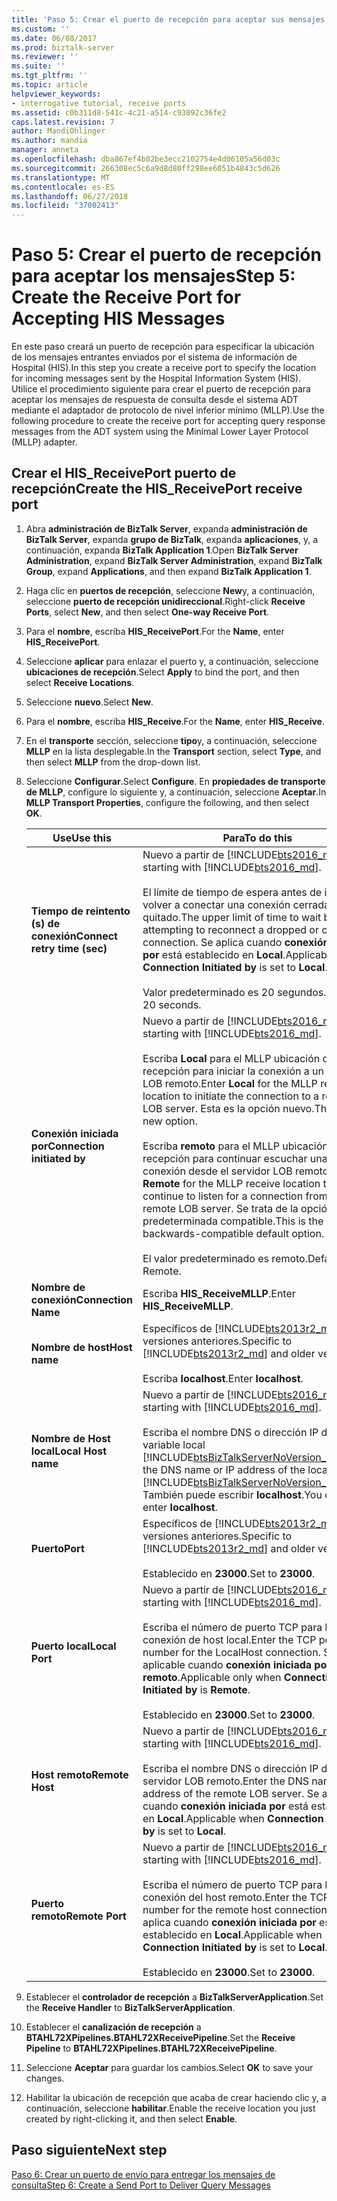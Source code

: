 ```yaml
---
title: 'Paso 5: Crear el puerto de recepción para aceptar sus mensajes | Microsoft Docs'
ms.custom: ''
ms.date: 06/08/2017
ms.prod: biztalk-server
ms.reviewer: ''
ms.suite: ''
ms.tgt_pltfrm: ''
ms.topic: article
helpviewer_keywords:
- interrogative tutorial, receive ports
ms.assetid: c0b311d8-541c-4c21-a514-c93092c36fe2
caps.latest.revision: 7
author: MandiOhlinger
ms.author: mandia
manager: anneta
ms.openlocfilehash: dba867ef4b02be3ecc2102754e4d06105a56d03c
ms.sourcegitcommit: 266308ec5c6a9d8d80ff298ee6051b4843c5d626
ms.translationtype: MT
ms.contentlocale: es-ES
ms.lasthandoff: 06/27/2018
ms.locfileid: "37002413"
---
```

# <a name="step-5-create-the-receive-port-for-accepting-his-messages"></a><span data-ttu-id="1c208-102">Paso 5: Crear el puerto de recepción para aceptar los mensajes</span><span class="sxs-lookup"><span data-stu-id="1c208-102">Step 5: Create the Receive Port for Accepting HIS Messages</span></span>
<span data-ttu-id="1c208-103">En este paso creará un puerto de recepción para especificar la ubicación de los mensajes entrantes enviados por el sistema de información de Hospital (HIS).</span><span class="sxs-lookup"><span data-stu-id="1c208-103">In this step you create a receive port to specify the location for incoming messages sent by the Hospital Information System (HIS).</span></span> <span data-ttu-id="1c208-104">Utilice el procedimiento siguiente para crear el puerto de recepción para aceptar los mensajes de respuesta de consulta desde el sistema ADT mediante el adaptador de protocolo de nivel inferior mínimo (MLLP).</span><span class="sxs-lookup"><span data-stu-id="1c208-104">Use the following procedure to create the receive port for accepting query response messages from the ADT system using the Minimal Lower Layer Protocol (MLLP) adapter.</span></span>  

## <a name="create-the-hisreceiveport-receive-port"></a><span data-ttu-id="1c208-105">Crear el HIS_ReceivePort puerto de recepción</span><span class="sxs-lookup"><span data-stu-id="1c208-105">Create the HIS_ReceivePort receive port</span></span>  

1. <span data-ttu-id="1c208-106">Abra **administración de BizTalk Server**, expanda **administración de BizTalk Server**, expanda **grupo de BizTalk**, expanda **aplicaciones**, y, a continuación, expanda **BizTalk Application 1**.</span><span class="sxs-lookup"><span data-stu-id="1c208-106">Open **BizTalk Server Administration**, expand **BizTalk Server Administration**, expand **BizTalk Group**, expand **Applications**, and then expand **BizTalk Application 1**.</span></span>  

2. <span data-ttu-id="1c208-107">Haga clic en **puertos de recepción**, seleccione **New**y, a continuación, seleccione **puerto de recepción unidireccional**.</span><span class="sxs-lookup"><span data-stu-id="1c208-107">Right-click **Receive Ports**, select **New**, and then select **One-way Receive Port**.</span></span>   

3. <span data-ttu-id="1c208-108">Para el **nombre**, escriba **HIS_ReceivePort**.</span><span class="sxs-lookup"><span data-stu-id="1c208-108">For the **Name**, enter **HIS_ReceivePort**.</span></span>  

4. <span data-ttu-id="1c208-109">Seleccione **aplicar** para enlazar el puerto y, a continuación, seleccione **ubicaciones de recepción**.</span><span class="sxs-lookup"><span data-stu-id="1c208-109">Select **Apply** to bind the port, and then select **Receive Locations**.</span></span>  

5. <span data-ttu-id="1c208-110">Seleccione **nuevo**.</span><span class="sxs-lookup"><span data-stu-id="1c208-110">Select **New**.</span></span>  

6. <span data-ttu-id="1c208-111">Para el **nombre**, escriba **HIS_Receive**.</span><span class="sxs-lookup"><span data-stu-id="1c208-111">For the **Name**, enter **HIS_Receive**.</span></span>  

7. <span data-ttu-id="1c208-112">En el **transporte** sección, seleccione **tipo**y, a continuación, seleccione **MLLP** en la lista desplegable.</span><span class="sxs-lookup"><span data-stu-id="1c208-112">In the **Transport** section, select **Type**, and then select **MLLP** from the drop-down list.</span></span>  

8. <span data-ttu-id="1c208-113">Seleccione **Configurar**.</span><span class="sxs-lookup"><span data-stu-id="1c208-113">Select **Configure**.</span></span> <span data-ttu-id="1c208-114">En **propiedades de transporte de MLLP**, configure lo siguiente y, a continuación, seleccione **Aceptar**.</span><span class="sxs-lookup"><span data-stu-id="1c208-114">In **MLLP Transport Properties**, configure the following, and then select **OK**.</span></span>  


   |           <span data-ttu-id="1c208-115">Use</span><span class="sxs-lookup"><span data-stu-id="1c208-115">Use this</span></span>           |                                                                                                                                                                                                     <span data-ttu-id="1c208-116">Para</span><span class="sxs-lookup"><span data-stu-id="1c208-116">To do this</span></span>                                                                                                                                                                                                     |
   |------------------------------|--------------------------------------------------------------------------------------------------------------------------------------------------------------------------------------------------------------------------------------------------------------------------------------------------------------------------------------------------------------------------------------------------------------------|
   | <span data-ttu-id="1c208-117">**Tiempo de reintento (s) de conexión**</span><span class="sxs-lookup"><span data-stu-id="1c208-117">**Connect retry time (sec)**</span></span> |                                                                 <span data-ttu-id="1c208-118">Nuevo a partir de [!INCLUDE[bts2016_md](../../includes/bts2016-md.md)].</span><span class="sxs-lookup"><span data-stu-id="1c208-118">New starting with [!INCLUDE[bts2016_md](../../includes/bts2016-md.md)].</span></span> <br/><br/><span data-ttu-id="1c208-119">El límite de tiempo de espera antes de intentar volver a conectar una conexión cerrada o se han quitado.</span><span class="sxs-lookup"><span data-stu-id="1c208-119">The upper limit of time to wait before attempting to reconnect a dropped or closed connection.</span></span> <span data-ttu-id="1c208-120">Se aplica cuando **conexión iniciada por** está establecido en **Local**.</span><span class="sxs-lookup"><span data-stu-id="1c208-120">Applicable when **Connection Initiated by** is set to **Local**.</span></span><br/><br/><span data-ttu-id="1c208-121">Valor predeterminado es 20 segundos.</span><span class="sxs-lookup"><span data-stu-id="1c208-121">Default is 20 seconds.</span></span>                                                                  |
   | <span data-ttu-id="1c208-122">**Conexión iniciada por**</span><span class="sxs-lookup"><span data-stu-id="1c208-122">**Connection initiated by**</span></span>  | <span data-ttu-id="1c208-123">Nuevo a partir de [!INCLUDE[bts2016_md](../../includes/bts2016-md.md)].</span><span class="sxs-lookup"><span data-stu-id="1c208-123">New starting with [!INCLUDE[bts2016_md](../../includes/bts2016-md.md)].</span></span> <br/><br/><span data-ttu-id="1c208-124">Escriba **Local** para el MLLP ubicación de recepción para iniciar la conexión a un servidor LOB remoto.</span><span class="sxs-lookup"><span data-stu-id="1c208-124">Enter **Local** for the MLLP receive location to initiate the connection to a remote LOB server.</span></span> <span data-ttu-id="1c208-125">Esta es la opción nuevo.</span><span class="sxs-lookup"><span data-stu-id="1c208-125">This is the new option.</span></span><br/><br/><span data-ttu-id="1c208-126">Escriba **remoto** para el MLLP ubicación de recepción para continuar escuchar una conexión desde el servidor LOB remoto.</span><span class="sxs-lookup"><span data-stu-id="1c208-126">Enter **Remote** for the MLLP receive location to continue to listen for a connection from the remote LOB server.</span></span> <span data-ttu-id="1c208-127">Se trata de la opción predeterminada compatible.</span><span class="sxs-lookup"><span data-stu-id="1c208-127">This is the backwards-compatible default option.</span></span><br/><br/><span data-ttu-id="1c208-128">El valor predeterminado es remoto.</span><span class="sxs-lookup"><span data-stu-id="1c208-128">Default is Remote.</span></span> |
   |     <span data-ttu-id="1c208-129">**Nombre de conexión**</span><span class="sxs-lookup"><span data-stu-id="1c208-129">**Connection Name**</span></span>      |                                                                                                                                                                                             <span data-ttu-id="1c208-130">Escriba **HIS_ReceiveMLLP**.</span><span class="sxs-lookup"><span data-stu-id="1c208-130">Enter **HIS_ReceiveMLLP**.</span></span>                                                                                                                                                                                             |
   |        <span data-ttu-id="1c208-131">**Nombre de host**</span><span class="sxs-lookup"><span data-stu-id="1c208-131">**Host name**</span></span>         |                                                                                                                                              <span data-ttu-id="1c208-132">Específicos de [!INCLUDE[bts2013r2_md](../../includes/bts2013r2-md.md)] y versiones anteriores.</span><span class="sxs-lookup"><span data-stu-id="1c208-132">Specific to [!INCLUDE[bts2013r2_md](../../includes/bts2013r2-md.md)] and older versions.</span></span> <br/><br/><span data-ttu-id="1c208-133">Escriba **localhost**.</span><span class="sxs-lookup"><span data-stu-id="1c208-133">Enter **localhost**.</span></span>                                                                                                                                               |
   |     <span data-ttu-id="1c208-134">**Nombre de Host local**</span><span class="sxs-lookup"><span data-stu-id="1c208-134">**Local Host name**</span></span>      |                                                                            <span data-ttu-id="1c208-135">Nuevo a partir de [!INCLUDE[bts2016_md](../../includes/bts2016-md.md)].</span><span class="sxs-lookup"><span data-stu-id="1c208-135">New starting with [!INCLUDE[bts2016_md](../../includes/bts2016-md.md)].</span></span> <br/><br/><span data-ttu-id="1c208-136">Escriba el nombre DNS o dirección IP de la variable local [!INCLUDE[btsBizTalkServerNoVersion_md](../../includes/btsbiztalkservernoversion-md.md)].</span><span class="sxs-lookup"><span data-stu-id="1c208-136">Enter the DNS name or IP address of the local [!INCLUDE[btsBizTalkServerNoVersion_md](../../includes/btsbiztalkservernoversion-md.md)].</span></span> <span data-ttu-id="1c208-137">También puede escribir **localhost**.</span><span class="sxs-lookup"><span data-stu-id="1c208-137">You can also enter **localhost**.</span></span>                                                                             |
   |           <span data-ttu-id="1c208-138">**Puerto**</span><span class="sxs-lookup"><span data-stu-id="1c208-138">**Port**</span></span>           |                                                                                                                                                <span data-ttu-id="1c208-139">Específicos de [!INCLUDE[bts2013r2_md](../../includes/bts2013r2-md.md)] y versiones anteriores.</span><span class="sxs-lookup"><span data-stu-id="1c208-139">Specific to [!INCLUDE[bts2013r2_md](../../includes/bts2013r2-md.md)] and older versions.</span></span> <br/><br/><span data-ttu-id="1c208-140">Establecido en **23000**.</span><span class="sxs-lookup"><span data-stu-id="1c208-140">Set to **23000**.</span></span>                                                                                                                                                |
   |        <span data-ttu-id="1c208-141">**Puerto local**</span><span class="sxs-lookup"><span data-stu-id="1c208-141">**Local Port**</span></span>        |                                                                                       <span data-ttu-id="1c208-142">Nuevo a partir de [!INCLUDE[bts2016_md](../../includes/bts2016-md.md)].</span><span class="sxs-lookup"><span data-stu-id="1c208-142">New starting with [!INCLUDE[bts2016_md](../../includes/bts2016-md.md)].</span></span> <br/><br/><span data-ttu-id="1c208-143">Escriba el número de puerto TCP para la conexión de host local.</span><span class="sxs-lookup"><span data-stu-id="1c208-143">Enter the TCP port number for the LocalHost connection.</span></span> <span data-ttu-id="1c208-144">Solo es aplicable cuando **conexión iniciada por** es **remoto**.</span><span class="sxs-lookup"><span data-stu-id="1c208-144">Applicable only when **Connection Initiated by** is **Remote**.</span></span> <br/><br/><span data-ttu-id="1c208-145">Establecido en **23000**.</span><span class="sxs-lookup"><span data-stu-id="1c208-145">Set to **23000**.</span></span>                                                                                        |
   |       <span data-ttu-id="1c208-146">**Host remoto**</span><span class="sxs-lookup"><span data-stu-id="1c208-146">**Remote Host**</span></span>        |                                                                                                   <span data-ttu-id="1c208-147">Nuevo a partir de [!INCLUDE[bts2016_md](../../includes/bts2016-md.md)].</span><span class="sxs-lookup"><span data-stu-id="1c208-147">New starting with [!INCLUDE[bts2016_md](../../includes/bts2016-md.md)].</span></span> <br/><br/><span data-ttu-id="1c208-148">Escriba el nombre DNS o dirección IP del servidor LOB remoto.</span><span class="sxs-lookup"><span data-stu-id="1c208-148">Enter the DNS name or IP address of the remote LOB server.</span></span> <span data-ttu-id="1c208-149">Se aplica cuando **conexión iniciada por** está establecido en **Local**.</span><span class="sxs-lookup"><span data-stu-id="1c208-149">Applicable when **Connection Initiated by** is set to **Local**.</span></span>                                                                                                    |
   |       <span data-ttu-id="1c208-150">**Puerto remoto**</span><span class="sxs-lookup"><span data-stu-id="1c208-150">**Remote Port**</span></span>        |                                                                                      <span data-ttu-id="1c208-151">Nuevo a partir de [!INCLUDE[bts2016_md](../../includes/bts2016-md.md)].</span><span class="sxs-lookup"><span data-stu-id="1c208-151">New starting with [!INCLUDE[bts2016_md](../../includes/bts2016-md.md)].</span></span> <br/><br/><span data-ttu-id="1c208-152">Escriba el número de puerto TCP para la conexión del host remoto.</span><span class="sxs-lookup"><span data-stu-id="1c208-152">Enter the TCP port number for the remote host connection.</span></span> <span data-ttu-id="1c208-153">Se aplica cuando **conexión iniciada por** está establecido en **Local**.</span><span class="sxs-lookup"><span data-stu-id="1c208-153">Applicable when **Connection Initiated by** is set to **Local**.</span></span><br/><br/><span data-ttu-id="1c208-154">Establecido en **23000**.</span><span class="sxs-lookup"><span data-stu-id="1c208-154">Set to **23000**.</span></span>                                                                                       |


9. <span data-ttu-id="1c208-155">Establecer el **controlador de recepción** a **BizTalkServerApplication**.</span><span class="sxs-lookup"><span data-stu-id="1c208-155">Set the **Receive Handler** to **BizTalkServerApplication**.</span></span>  

10. <span data-ttu-id="1c208-156">Establecer el **canalización de recepción** a **BTAHL72XPipelines.BTAHL72XReceivePipeline**.</span><span class="sxs-lookup"><span data-stu-id="1c208-156">Set the **Receive Pipeline** to **BTAHL72XPipelines.BTAHL72XReceivePipeline**.</span></span>  

11. <span data-ttu-id="1c208-157">Seleccione **Aceptar** para guardar los cambios.</span><span class="sxs-lookup"><span data-stu-id="1c208-157">Select **OK** to save your changes.</span></span>  

12. <span data-ttu-id="1c208-158">Habilitar la ubicación de recepción que acaba de crear haciendo clic y, a continuación, seleccione **habilitar**.</span><span class="sxs-lookup"><span data-stu-id="1c208-158">Enable the receive location you just created by right-clicking it, and then select **Enable**.</span></span>  

## <a name="next-step"></a><span data-ttu-id="1c208-159">Paso siguiente</span><span class="sxs-lookup"><span data-stu-id="1c208-159">Next step</span></span>  
[<span data-ttu-id="1c208-160">Paso 6: Crear un puerto de envío para entregar los mensajes de consulta</span><span class="sxs-lookup"><span data-stu-id="1c208-160">Step 6: Create a Send Port to Deliver Query Messages</span></span>](../../adapters-and-accelerators/accelerator-hl7/step-6-create-a-send-port-to-deliver-query-messages.md)